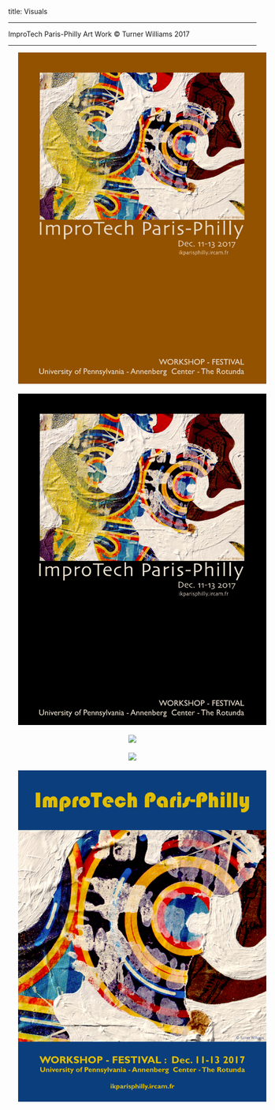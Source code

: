 title: Visuals

---

ImproTech Paris-Philly Art Work
© Turner Williams 2017  

---

<p align="center">
  <img src="../images/IKPoster.001.jpeg" width="600" hspace="20">
  <br><br>
  <img src="../images/IKPoster.002.jpeg" width="600" hspace="20">
  <br><br>
  <img src="../images/IKPoster.003".jpeg" width="600" hspace="20">
  <br><br>
  <img src="../images/IKPoster.004'.jpeg" width="600" hspace="20">
  <br><br>
  <img src="../images/IKPoster.005.jpeg" width="600" hspace="20">
  <br><br>
</p>
